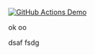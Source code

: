 
[![GitHub Actions Demo](https://github.com/mokainos/actions/actions/workflows/test.yml/badge.svg)](https://github.com/mokainos/actions/actions/workflows/test.yml)

ok
oo

dsaf
fsdg
